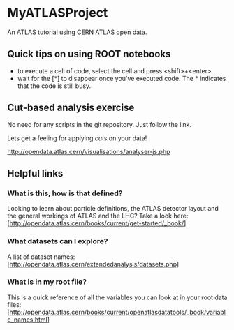 # MyATLASProject
An ATLAS tutorial using CERN ATLAS open data.

## Quick tips on using ROOT notebooks

* to execute a cell of code, select the cell and press \<shift\>+\<enter\>
* wait for the [*] to disappear once you've executed code. The * indicates that the code is still busy.

## Cut-based analysis exercise 

No need for any scripts in the git repository. Just follow the link. 

Lets get a feeling for applying _cuts_ on your data!

http://opendata.atlas.cern/visualisations/analyser-js.php

## Helpful links

### What is this, how is that defined?

Looking to learn about particle definitions, the ATLAS detector layout and the general workings of ATLAS and the LHC? Take a look here:
[http://opendata.atlas.cern/books/current/get-started/_book/]

### What datasets can I explore?

A list of dataset names:
[http://opendata.atlas.cern/extendedanalysis/datasets.php]

### What is in my root file?

This is a quick reference of all the variables you can look at in your root data files:
[http://opendata.atlas.cern/books/current/openatlasdatatools/_book/variable_names.html]


